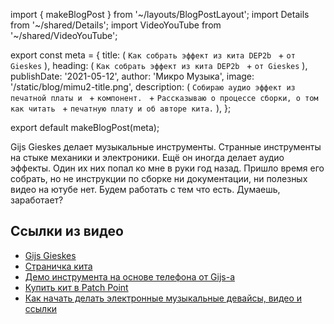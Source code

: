 import { makeBlogPost } from '~/layouts/BlogPostLayout';
import Details from '~/shared/Details';
import VideoYouTube from '~/shared/VideoYouTube';

export const meta = {
  title: (
    `Как собрать эффект из кита DEP2b ` +
    `от Gieskes`
  ),
  heading: (
    `Как собрать эффект из кита DEP2b ` +
    `от Gieskes`
  ),
  publishDate: '2021-05-12',
  author: 'Микро Музыка',
  image: '/static/blog/mimu2-title.png',
  description: (
    `Cобираю аудио эффект из печатной платы и ` +
    `компонент. ` +
    `Рассказываю о процессе сборки, о том как читать ` +
    `печатную плату и об авторе кита.`
  ),
};

export default makeBlogPost(meta);

Gijs Gieskes делает музыкальные инструменты. Странные
инструменты на стыке механики и электроники. Ещё он иногда
делает аудио эффекты. Один их них попал ко мне в руки год
назад. Пришло время его собрать, но не инструкции по сборке
ни документации, ни полезных видео на ютубе нет. Будем
работать с тем что есть. Думаешь, заработает?

<VideoYouTube id="asRpHQ789Sw" />

## Ссылки из видео

* [Gijs Gieskes](https://www.gieskes.nl)
* [Страничка кита](https://www.gieskes.nl/effects/?file=dep-2)
* [Демо инструмента на основе телефона от Gijs-а](https://www.youtube.com/watch?v=on1NPXPMqPY)
* [Купить кит в Patch Point](https://www.patch-point.com/gieskes-diy/dep2b-diy-kit)
* [Как начать делать электронные музыкальные девайсы, видео и ссылки](https://mikromuzyka.ru/blog/2021-05-01-kak-nachat-delat-elektronnye-instrumenty-syntezatory-i-effekty/)

